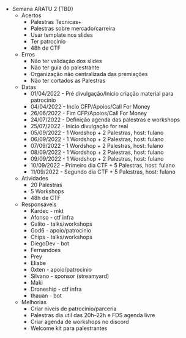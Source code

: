 - Semana ARATU 2 (TBD)
  - Acertos
    - Palestras Tecnicas+
    - Palestras sobre mercado/carreira
    - Usar template nos slides
    - Ter patrocinio
    - 48h de CTF
  - Erros
    - Não ter validação dos slides
    - Não ter guia do palestrante
    - Organização não centralizada das premiações
    - Não ter cortados as Palestras
  - Datas
    - 01/04/2022 - Pré divulgação/Inicio criação material para patrocinio
    - 04/04/2022 - Incio CFP/Apoios/Call For Money
    - 26/06/2022 - Fim CFP/Apoios/Call For Money
    - 24/07/2022 - Definição agenda das palestras e workshops
    - 25/07/2022 - Inicio divulgação for real
    - 05/09/2022 - 1 Wordshop + 2 Palestras, host: fulano
    - 06/09/2022 - 1 Wordshop + 2 Palestras, host: fulano
    - 07/09/2022 - 1 Wordshop + 2 Palestras, host: fulano
    - 08/09/2022 - 1 Wordshop + 2 Palestras, host: fulano
    - 09/09/2022 - 1 Wordshop + 2 Palestras, host: fulano
    - 10/09/2022 - Primeiro dia CTF + 5 Palestras, host: fulano
    - 11/09/2022 - Segundo dia CTF + 5 Palestras, host: fulano
  - Atividades
    - 20 Palestras
    - 5 Workshops
    - 48h de CTF
  - Responsáveis
    - Kardec - mkt
    - Afonso - ctf infra
    - Galito - talks/workshops
    - God6 - apoio/patrocinio
    - Chips - talks/workshops
    - DiegoDev - bot
    - Fernandoes
    - Prey
    - Eliabe
    - 0xten - apoio/patrocinio
    - Silvano - sponsor (streamyard)
    - Maki
    - Droneship - ctf infra
    - thauan - bot
  - Melhorias
    - Criar niveis de patrocinio/parceria
    - Palestras dia util das 20h-22h e FDS agenda livre
    - Criar agenda de workshops no discord
    - Welcome kit para palestrantes
